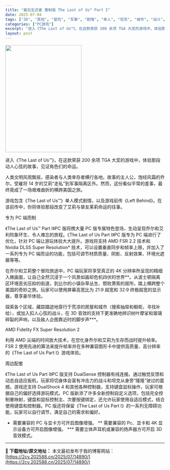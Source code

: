 ```yaml
---
title: "最后生还者 重制版 The Last of Us™ Part I"
date: 2025-07-04
tags: ["3D", "其他", "冒险", "军事", "剧情", "单人", "坦克", "城市", "战斗", "探索"]
categories: ["PC游戏"]
excerpt: "进入《The Last of Us™》，在这款荣获 200 余项 TGA 大奖的游戏中，体验那段动人心弦的故事，见证角色们的命运。 人类文明风雨飘摇，感染者与人类幸存者横行各地。故事的主人公，饱经风霜的乔尔，受雇将 14 岁的艾莉“走私”到军事隔离区外。然而，这份看似平常的差事，最终竟成了一场艰难曲&hellip;"
layout: post
---
```


<img class="aligncenter size-full wp-image-14863" src="https://2cy.202588.cn/wp-content/uploads/2025/07/2025070408014545.webp" alt="" width="241" height="339" />

进入《The Last of Us™》，在这款荣获 200 余项 TGA 大奖的游戏中，体验那段动人心弦的故事，见证角色们的命运。

人类文明风雨飘摇，感染者与人类幸存者横行各地。故事的主人公，饱经风霜的乔尔，受雇将 14 岁的艾莉“走私”到军事隔离区外。然而，这份看似平常的差事，最终竟成了一场艰难曲折的横跨美国之旅。

游戏包含《The Last of Us™》单人模式剧情，以及游戏前传《Left Behind》。在该前传中，你将体验那段改变了艾莉与挚友莱莉命运的往事。

专为 PC 端而制

《The Last of Us™ Part I》PC 版将携大量 PC 版专属特色登场，生动呈现乔尔和艾利险象环生、令人难忘的旅程。《The Last of Us Part I》PC 版专为 PC 端进行了优化，针对 PC 端让游玩体验大大提升。游戏将支持 AMD FSR 2.2 技术和 Nvidia DLSS Super Resolution* 技术，可以设置垂直同步和帧率上限，并加入了一系列专为 PC 端而设的功能，包括可调节材质质量、阴影、反射效果、环境光遮蔽等等。

在乔尔和艾莉整个冒险旅途中，PC 端玩家将享受真正的 4K 分辨率所呈现的精细入微画面，让自己全然沉浸于一个风景如画却危机四伏的世界**。从波士顿隔离区环境恶劣压抑的街道，到比尔的小镇杂草丛生、颓败萧索的居所，踏上横跨整个美国的奇妙之旅。玩家可以使用屏幕高宽比为 21:9 超宽和 32:9 终极超宽的显示器，尊享豪华体验。

探索各个区域，藏踪蹑迹地穿行于荒凉的房屋和城市（搜索抽屉和橱柜，寻找补给），或加入扣人心弦的战斗，在 3D 音效的支持下更准确地辨识树叶摩挲和玻璃碎裂的声响，以及敌人企图靠近时的脚步声***。

AMD Fidelity FX Super Resolution 2

利用 AMD 尖端的时间放大技术，在您化身乔尔和艾莉为生存而战时提升帧率。FSR 2 使用先进的算法来提升帧率并在多种兼容图形卡中提供高质量、高分辨率的《The Last of Us Part I》游戏体验。

周边配套

《The Last of Us Part I》PC 版支持 DualSense 控制器有线连接。通过触觉反馈和动态自适应扳机，玩家将切身体会富有冲击力的战斗和坦克从身旁“隆隆”驶过的震撼。游戏还支持 DualShock 4 和其他各种控制器，支持键盘鼠标操作，玩家可根据自己的偏好选择游玩模式。PC 版新添了许多全新控制自定义选项，包括完全控制重映射，键盘和鼠标控制主、次要按键绑定，还允许玩家使用自适应模式，结合使用键盘和控制器。PC 版还将保留《The Last of Us Part I》的一系列无障碍功能，玩家可以自行调节，满足自己的需求和偏好。

* 需要兼容的 PC 与显卡方可开启图像增强。
** 需要兼容的 Pc、显卡和 4K 显示设备方可开启图像增强。
*** 需要立体声耳机或兼容的扬声器方可开启 3D 音效模式。

---
📖 **下载地址/原文地址：** 本文最初发布于我的博客网站：[https://2cy.202588.cn/2025/07/14890/](https://2cy.202588.cn/2025/07/14890/)
